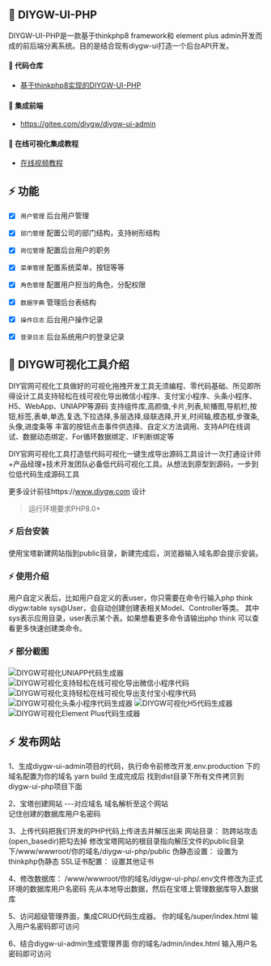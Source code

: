 ## 🌈 DIYGW-UI-PHP

DIYGW-UI-PHP是一款基于thinkphp8 framework和 element plus admin开发而成的前后端分离系统。目的是结合现有diygw-ui打造一个后台API开发。

#### 💒 代码仓库

- <a target="_blank" href="https://gitee.com/diygw/diygw-ui-php">基于thinkphp8实现的DIYGW-UI-PHP</a>

#### 💒 集成前端

- <a href="https://gitee.com/diygw/diygw-ui-admin" target="_blank">https://gitee.com/diygw/diygw-ui-admin</a>

#### 💒 在线可视化集成教程
- <a target="_blank" href="https://www.bilibili.com/video/BV1CP411V7TV?spm_id_from=333.999.0.0&vd_source=dc541827a3c20d8e063187146f12aa57">在线视频教程</a>

## ⚡ 功能
- [x] `用户管理` 后台用户管理
- [x] `部门管理` 配置公司的部门结构，支持树形结构
- [x] `岗位管理` 配置后台用户的职务
- [x] `菜单管理` 配置系统菜单，按钮等等
- [x] `角色管理` 配置用户担当的角色，分配权限
- [x] `数据字典` 管理后台表结构
- [x] `操作日志` 后台用户操作记录
- [x] `登录日志` 后台系统用户的登录记录



## 🌈 DIYGW可视化工具介绍

DIY官网可视化工具做好的可视化拖拽开发工具无须编程、零代码基础、所见即所得设计工具支持轻松在线可视化导出微信小程序、支付宝小程序、头条小程序、H5、WebApp、UNIAPP等源码 支持组件库,高颜值,卡片,列表,轮播图,导航栏,按钮,标签,表单,单选,复选,下拉选择,多层选择,级联选择,开关,时间轴,模态框,步骤条,头像,进度条等
丰富的按钮点击事件供选择、自定义方法调用、支持API在线调试、数据动态绑定、For循环数据绑定、IF判断绑定等

DIY官网可视化工具打造低代码可视化一键生成导出源码工具设计一次打通设计师+产品经理+技术开发团队必备低代码可视化工具。从想法到原型到源码，一步到位低代码生成源码工具

更多设计前往https://www.diygw.com 设计

> 运行环境要求PHP8.0+

### ⚡ 后台安装

使用宝塔新建网站指到public目录，新建完成后，浏览器输入域名即会提示安装。


### ⚡ 使用介绍

用户自定义表后，比如用户自定义的表user，你只需要在命令行输入php think diygw:table sys@User，会自动创建创建表相关Model、Controller等类。
其中sys表示应用目录，user表示某个表。如果想看更多命令请输出php think 可以查看更多快速创建类命令。

### ⚡ 部分截图
![DIYGW可视化UNIAPP代码生成器](https://libs.diygw.com/upload/1/php0.png)
![DIYGW可视化支持轻松在线可视化导出微信小程序代码](https://libs.diygw.com/upload/1/php1.png)
![DIYGW可视化支持轻松在线可视化导出支付宝小程序代码](https://libs.diygw.com/upload/1/php2.png)
![DIYGW可视化头条小程序代码生成器](https://libs.diygw.com/upload/1/php3.png)
![DIYGW可视化H5代码生成器](https://libs.diygw.com/upload/1/php4.png)
![DIYGW可视化Element Plus代码生成器](https://libs.diygw.com/upload/1/php5.png)

## ⚡ 发布网站

1、生成diygw-ui-admin项目的代码，执行命令前修改开发.env.production 下的域名配置为你的域名
yarn build
生成完成后 找到dist目录下所有文件拷贝到diygw-ui-php项目下面

2、宝塔创建网站 ---对应域名 域名解析至这个网站 	  
记住创建的数据库用户名密码


3、上传代码把我们开发的PHP代码上传进去并解压出来
网站目录：
防跨站攻击(open_basedir)把勾去掉
修改宝塔网站的根目录指向解压文件的public目录下/www/wwwroot/你的域名/diygw-ui-php/public
伪静态设置：
设置为thinkphp伪静态
SSL证书配置：
设置其他证书


4、修改数据库：
/www/wwwroot/你的域名/diygw-ui-php/.env文件修改为正式环境的数据库用户名密码
先从本地导出数据，然后在宝塔上管理数据库导入数据库

5、访问超级管理界面，集成CRUD代码生成器。
你的域名/super/index.html		输入用户名密码即可访问

6、结合diygw-ui-admin生成管理界面  你的域名/admin/index.html		输入用户名密码即可访问 
